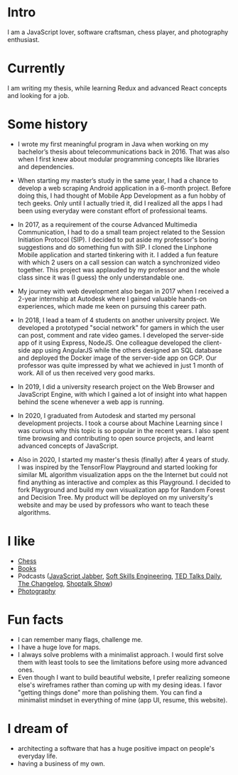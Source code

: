
# Intro

I am a JavaScript lover, software craftsman, chess player, and photography enthusiast.

# Currently

I am writing my thesis, while learning Redux and advanced React concepts and looking for a job.

# Some history

- I wrote my first meaningful program in Java when working on my bachelor’s thesis about telecommunications back in 2016. That was also when I first knew about modular programming concepts like libraries and dependencies.

- When starting my master’s study in the same year, I had a chance to develop a web scraping Android application in a 6-month project. Before doing this, I had thought of Mobile App Development as a fun hobby of tech geeks. Only until I actually tried it, did I realized all the apps I had been using everyday were constant effort of professional teams.

- In 2017, as a requirement of the course Advanced Multimedia Communication, I had to do a small team project related to the Session Initiation Protocol (SIP). I decided to put aside my professor's boring suggestions and do something fun with SIP. I cloned the Linphone Mobile application and started tinkering with it. I added a fun feature with which 2 users on a call session can watch a synchronized video together. This project was applauded by my professor and the whole class since it was (I guess) the only understandable one.

- My journey with web development also began in 2017 when I received a 2-year internship at Autodesk where I gained valuable hands-on experiences, which made me keen on pursuing this career path.

- In 2018, I lead a team of 4 students on another university project. We developed a prototyped "social network" for gamers in which the user can post, comment and rate video games. I developed the server-side app of it using Express, NodeJS. One colleague developed the client-side app using AngularJS while the others designed an SQL database and deployed the Docker image of the server-side app on GCP. Our professor was quite impressed by what we achieved in just 1 month of work. All of us then received very good marks.

- In 2019, I did a university research project on the Web Browser and JavaScript Engine, with which I gained a lot of insight into what happen behind the scene whenever a web app is running.

- In 2020, I graduated from Autodesk and started my personal development projects. I took a course about Machine Learning since I was curious why this topic is so popular in the recent years. I also spent time browsing and contributing to open source projects, and learnt advanced concepts of JavaScript.

- Also in 2020, I started my master's thesis (finally) after 4 years of study. I was inspired by the TensorFlow Playground and started looking for similar ML algorithm visualization apps on the the Internet but could not find anything as interactive and complex as this Playground. I decided to fork Playground and build my own visualization app for Random Forest and Decision Tree. My product will be deployed on my university's website and may be used by professors who want to teach these algorithms.

# I like

- [Chess](https://www.chess.com/stats/live/rapid/mcsn)
- [Books](https://www.goodreads.com/user/show/40542298-long-nguyen)
- Podcasts ([JavaScript Jabber](https://devchat.tv/podcasts/js-jabber/), [Soft Skills Engineering](https://softskills.audio/), [TED Talks Daily](https://open.spotify.com/show/1VXcH8QHkjRcTCEd88U3ti?si=30AEScAKTbiUn2HJ8ykJgQ), [The Changelog](https://changelog.com/), [Shoptalk Show](https://shoptalkshow.com/))
- [Photography](https://www.flickr.com/photos/153340976@N07/)

# Fun facts

- I can remember many flags, challenge me.
- I have a huge love for maps.
- I always solve problems with a minimalist approach. I would first solve them with least tools to see the limitations before using more advanced ones.
- Even though I want to build beautiful website, I prefer realizing someone else's wireframes rather than coming up with my desing ideas. I favor "getting things done" more than polishing them. You can find a minimalist mindset in everything of mine (app UI, resume, this website).

# I dream of

- architecting a software that has a huge positive impact on people's everyday life.
- having a business of my own.
